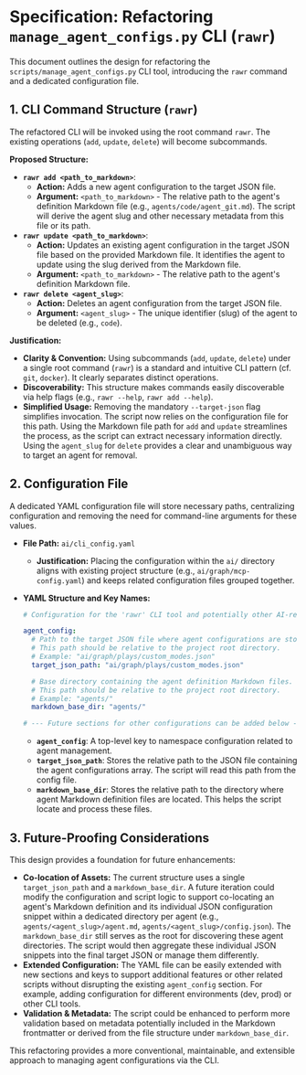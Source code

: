 # Specification: Refactoring `manage_agent_configs.py` CLI (`rawr`)

This document outlines the design for refactoring the `scripts/manage_agent_configs.py` CLI tool, introducing the `rawr` command and a dedicated configuration file.

## 1. CLI Command Structure (`rawr`)

The refactored CLI will be invoked using the root command `rawr`. The existing operations (`add`, `update`, `delete`) will become subcommands.

**Proposed Structure:**

*   **`rawr add <path_to_markdown>`**:
    *   **Action:** Adds a new agent configuration to the target JSON file.
    *   **Argument:** `<path_to_markdown>` - The relative path to the agent's definition Markdown file (e.g., `agents/code/agent_git.md`). The script will derive the agent slug and other necessary metadata from this file or its path.
*   **`rawr update <path_to_markdown>`**:
    *   **Action:** Updates an existing agent configuration in the target JSON file based on the provided Markdown file. It identifies the agent to update using the slug derived from the Markdown file.
    *   **Argument:** `<path_to_markdown>` - The relative path to the agent's definition Markdown file.
*   **`rawr delete <agent_slug>`**:
    *   **Action:** Deletes an agent configuration from the target JSON file.
    *   **Argument:** `<agent_slug>` - The unique identifier (slug) of the agent to be deleted (e.g., `code`).

**Justification:**

*   **Clarity & Convention:** Using subcommands (`add`, `update`, `delete`) under a single root command (`rawr`) is a standard and intuitive CLI pattern (cf. `git`, `docker`). It clearly separates distinct operations.
*   **Discoverability:** This structure makes commands easily discoverable via help flags (e.g., `rawr --help`, `rawr add --help`).
*   **Simplified Usage:** Removing the mandatory `--target-json` flag simplifies invocation. The script now relies on the configuration file for this path. Using the Markdown file path for `add` and `update` streamlines the process, as the script can extract necessary information directly. Using the `agent_slug` for `delete` provides a clear and unambiguous way to target an agent for removal.

## 2. Configuration File

A dedicated YAML configuration file will store necessary paths, centralizing configuration and removing the need for command-line arguments for these values.

*   **File Path:** `ai/cli_config.yaml`
    *   **Justification:** Placing the configuration within the `ai/` directory aligns with existing project structure (e.g., `ai/graph/mcp-config.yaml`) and keeps related configuration files grouped together.
*   **YAML Structure and Key Names:**

    ```yaml
    # Configuration for the 'rawr' CLI tool and potentially other AI-related scripts
    
    agent_config:
      # Path to the target JSON file where agent configurations are stored.
      # This path should be relative to the project root directory.
      # Example: "ai/graph/plays/custom_modes.json"
      target_json_path: "ai/graph/plays/custom_modes.json" 
    
      # Base directory containing the agent definition Markdown files.
      # This path should be relative to the project root directory.
      # Example: "agents/"
      markdown_base_dir: "agents/"
    
    # --- Future sections for other configurations can be added below ---
    ```

    *   **`agent_config`**: A top-level key to namespace configuration related to agent management.
    *   **`target_json_path`**: Stores the relative path to the JSON file containing the agent configurations array. The script will read this path from the config file.
    *   **`markdown_base_dir`**: Stores the relative path to the directory where agent Markdown definition files are located. This helps the script locate and process these files.

## 3. Future-Proofing Considerations

This design provides a foundation for future enhancements:

*   **Co-location of Assets:** The current structure uses a single `target_json_path` and a `markdown_base_dir`. A future iteration could modify the configuration and script logic to support co-locating an agent's Markdown definition and its individual JSON configuration snippet within a dedicated directory per agent (e.g., `agents/<agent_slug>/agent.md`, `agents/<agent_slug>/config.json`). The `markdown_base_dir` still serves as the root for discovering these agent directories. The script would then aggregate these individual JSON snippets into the final target JSON or manage them differently.
*   **Extended Configuration:** The YAML file can be easily extended with new sections and keys to support additional features or other related scripts without disrupting the existing `agent_config` section. For example, adding configuration for different environments (dev, prod) or other CLI tools.
*   **Validation & Metadata:** The script could be enhanced to perform more validation based on metadata potentially included in the Markdown frontmatter or derived from the file structure under `markdown_base_dir`.

This refactoring provides a more conventional, maintainable, and extensible approach to managing agent configurations via the CLI.